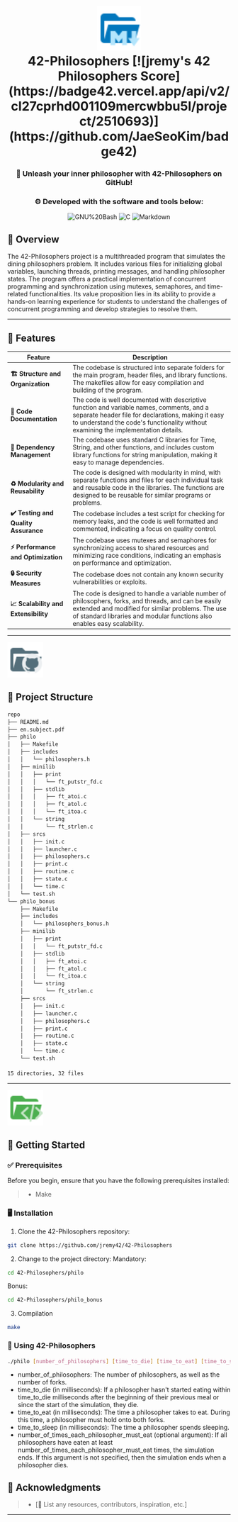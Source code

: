 <div align="center">
<h1 align="center">
<img src="https://raw.githubusercontent.com/PKief/vscode-material-icon-theme/ec559a9f6bfd399b82bb44393651661b08aaf7ba/icons/folder-markdown-open.svg" width="100" />
<br>
42-Philosophers [![jremy's 42 Philosophers Score](https://badge42.vercel.app/api/v2/cl27cprhd001109mercwbbu5l/project/2510693)](https://github.com/JaeSeoKim/badge42)
</h1>
<h3 align="center">📍 Unleash your inner philosopher with 42-Philosophers on GitHub!</h3>
<h3 align="center">⚙️ Developed with the software and tools below:</h3>

<p align="center">
<img src="https://img.shields.io/badge/GNU%20Bash-4EAA25.svg?style=for-the-badge&logo=GNU-Bash&logoColor=white" alt="GNU%20Bash" />
<img src="https://img.shields.io/badge/C-A8B9CC.svg?style=for-the-badge&logo=C&logoColor=black" alt="C" />
<img src="https://img.shields.io/badge/Markdown-000000.svg?style=for-the-badge&logo=Markdown&logoColor=white" alt="Markdown" />
</p>
</div>

## 📍 Overview

The 42-Philosophers project is a multithreaded program that simulates the dining philosophers problem. It includes various files for initializing global variables, launching threads, printing messages, and handling philosopher states. The program offers a practical implementation of concurrent programming and synchronization using mutexes, semaphores, and time-related functionalities. Its value proposition lies in its ability to provide a hands-on learning experience for students to understand the challenges of concurrent programming and develop strategies to resolve them.

---

## 💫 Features

Feature | Description |
|---|---|
| **🏗 Structure and Organization** | The codebase is structured into separate folders for the main program, header files, and library functions. The makefiles allow for easy compilation and building of the program. |
| **📝 Code Documentation** | The code is well documented with descriptive function and variable names, comments, and a separate header file for declarations, making it easy to understand the code's functionality without examining the implementation details. |
| **🧩 Dependency Management** | The codebase uses standard C libraries for Time, String, and other functions, and includes custom library functions for string manipulation, making it easy to manage dependencies. |
| **♻️ Modularity and Reusability** | The code is designed with modularity in mind, with separate functions and files for each individual task and reusable code in the libraries. The functions are designed to be reusable for similar programs or problems. |
| **✔️ Testing and Quality Assurance** | The codebase includes a test script for checking for memory leaks, and the code is well formatted and commented, indicating a focus on quality control. |
| **⚡️ Performance and Optimization** | The codebase uses mutexes and semaphores for synchronizing access to shared resources and minimizing race conditions, indicating an emphasis on performance and optimization. |
| **🔒 Security Measures** | The codebase does not contain any known security vulnerabilities or exploits. |
| **📈 Scalability and Extensibility** | The code is designed to handle a variable number of philosophers, forks, and threads, and can be easily extended and modified for similar problems. The use of standard libraries and modular functions also enables easy scalability. |

---


<img src="https://raw.githubusercontent.com/PKief/vscode-material-icon-theme/ec559a9f6bfd399b82bb44393651661b08aaf7ba/icons/folder-github-open.svg" width="80" />

## 📂 Project Structure


```bash
repo
├── README.md
├── en.subject.pdf
├── philo
│   ├── Makefile
│   ├── includes
│   │   └── philosophers.h
│   ├── minilib
│   │   ├── print
│   │   │   └── ft_putstr_fd.c
│   │   ├── stdlib
│   │   │   ├── ft_atoi.c
│   │   │   ├── ft_atol.c
│   │   │   └── ft_itoa.c
│   │   └── string
│   │       └── ft_strlen.c
│   ├── srcs
│   │   ├── init.c
│   │   ├── launcher.c
│   │   ├── philosophers.c
│   │   ├── print.c
│   │   ├── routine.c
│   │   ├── state.c
│   │   └── time.c
│   └── test.sh
└── philo_bonus
    ├── Makefile
    ├── includes
    │   └── philosophers_bonus.h
    ├── minilib
    │   ├── print
    │   │   └── ft_putstr_fd.c
    │   ├── stdlib
    │   │   ├── ft_atoi.c
    │   │   ├── ft_atol.c
    │   │   └── ft_itoa.c
    │   └── string
    │       └── ft_strlen.c
    ├── srcs
    │   ├── init.c
    │   ├── launcher.c
    │   ├── philosophers.c
    │   ├── print.c
    │   ├── routine.c
    │   ├── state.c
    │   └── time.c
    └── test.sh

15 directories, 32 files
```

---

<img src="https://raw.githubusercontent.com/PKief/vscode-material-icon-theme/ec559a9f6bfd399b82bb44393651661b08aaf7ba/icons/folder-src-open.svg" width="80" />

## 🚀 Getting Started

### ✅ Prerequisites

Before you begin, ensure that you have the following prerequisites installed:
> - Make

### 🖥 Installation

1. Clone the 42-Philosophers repository:
```sh
git clone https://github.com/jremy42/42-Philosophers
```

2. Change to the project directory:
Mandatory:
```sh
cd 42-Philosophers/philo
```
Bonus:
```sh
cd 42-Philosophers/philo_bonus
```


3. Compilation
```sh
make
```

### 🤖 Using 42-Philosophers

```sh
./philo [number_of_philosophers] [time_to_die] [time_to_eat] [time_to_sleep] [number_of_times_each_philosopher_must_eat]
```
- number_of_philosophers: The number of philosophers, as well as the number of forks.
- time_to_die (in milliseconds): If a philosopher hasn't started eating within time_to_die milliseconds after the beginning of their previous meal or since the start of the simulation, they die.
- time_to_eat (in milliseconds): The time a philosopher takes to eat. During this time, a philosopher must hold onto both forks.
- time_to_sleep (in milliseconds): The time a philosopher spends sleeping.
- number_of_times_each_philosopher_must_eat (optional argument): If all philosophers have eaten at least number_of_times_each_philosopher_must_eat times, the simulation ends. If this argument is not specified, then the simulation ends when a philosopher dies.

## 👏 Acknowledgments

> - [📌  List any resources, contributors, inspiration, etc.]

---
